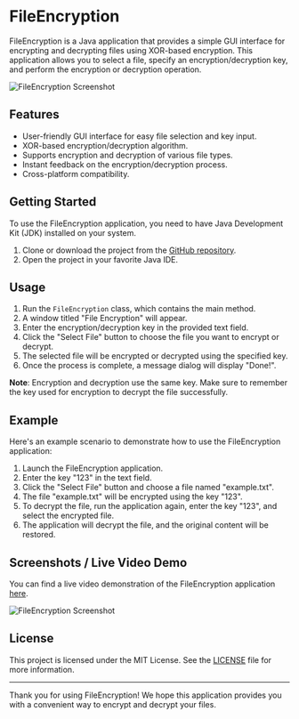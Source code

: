 # FileEncryption

FileEncryption is a Java application that provides a simple GUI interface for encrypting and decrypting files using XOR-based encryption. This application allows you to select a file, specify an encryption/decryption key, and perform the encryption or decryption operation.

![FileEncryption Screenshot](/path/to/screenshot.png)

## Features

- User-friendly GUI interface for easy file selection and key input.
- XOR-based encryption/decryption algorithm.
- Supports encryption and decryption of various file types.
- Instant feedback on the encryption/decryption process.
- Cross-platform compatibility.

## Getting Started

To use the FileEncryption application, you need to have Java Development Kit (JDK) installed on your system.

1. Clone or download the project from the [GitHub repository](https://github.com/your_username/your_repository).
2. Open the project in your favorite Java IDE.

## Usage

1. Run the `FileEncryption` class, which contains the main method.
2. A window titled "File Encryption" will appear.
3. Enter the encryption/decryption key in the provided text field.
4. Click the "Select File" button to choose the file you want to encrypt or decrypt.
5. The selected file will be encrypted or decrypted using the specified key.
6. Once the process is complete, a message dialog will display "Done!".

**Note**: Encryption and decryption use the same key. Make sure to remember the key used for encryption to decrypt the file successfully.

## Example

Here's an example scenario to demonstrate how to use the FileEncryption application:

1. Launch the FileEncryption application.
2. Enter the key "123" in the text field.
3. Click the "Select File" button and choose a file named "example.txt".
4. The file "example.txt" will be encrypted using the key "123".
5. To decrypt the file, run the application again, enter the key "123", and select the encrypted file.
6. The application will decrypt the file, and the original content will be restored.

## Screenshots / Live Video Demo

You can find a live video demonstration of the FileEncryption application [here](https://www.youtube.com/your_video_link).

![FileEncryption Screenshot](/path/to/screenshot.png)


## License

This project is licensed under the MIT License. See the [LICENSE](LICENSE) file for more information.

---

Thank you for using FileEncryption! We hope this application provides you with a convenient way to encrypt and decrypt your files.
